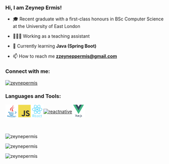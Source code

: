 ### Hi, I am Zeynep Ermis!

- 🎓 Recent graduate with a first-class honours in BSc Computer Science at the University of East London
  
- 🧑🏼‍💼 Working as a teaching assistant 

- 🌱 Currently learning **Java (Spring Boot)**

- 📫 How to reach me **zzeyneppermis@gmail.com**

<h3 align="left">Connect with me:</h3>
<p align="left">
<a href="https://linkedin.com/in/zeynepermis" target="blank"><img align="center" src="https://raw.githubusercontent.com/rahuldkjain/github-profile-readme-generator/master/src/images/icons/Social/linked-in-alt.svg" alt="zeynepermis" height="30" width="40" /></a>
</p>

<h3 align="left">Languages and Tools:</h3>
<div style="display: flex; align-items: center;">
  <a href="https://www.java.com" target="_blank" rel="noreferrer"><img src="https://raw.githubusercontent.com/devicons/devicon/master/icons/java/java-original.svg" alt="java" width="40" height="40"/></a>
  <a href="https://developer.mozilla.org/en-US/docs/Web/JavaScript" target="_blank" rel="noreferrer"><img src="https://raw.githubusercontent.com/devicons/devicon/master/icons/javascript/javascript-original.svg" alt="javascript" width="40" height="40"/></a>
  <a href="https://reactjs.org/" target="_blank" rel="noreferrer"><img src="https://raw.githubusercontent.com/devicons/devicon/master/icons/react/react-original-wordmark.svg" alt="react" width="40" height="40"/></a>
  <a href="https://reactnative.dev/" target="_blank" rel="noreferrer"><img src="https://reactnative.dev/img/header_logo.svg" alt="reactnative" width="40" height="40"/></a>
  <a href="https://vuejs.org/" target="_blank" rel="noreferrer"><img src="https://raw.githubusercontent.com/devicons/devicon/master/icons/vuejs/vuejs-original-wordmark.svg" alt="vuejs" width="40" height="40"/></a>
</div> </br></br>


<p align="left">
  <img src="https://github-readme-stats.vercel.app/api?username=zeynepermis&show_icons=true&locale=en" alt="zeynepermis" />
</p>

<p align="left">
  <img src="https://github-readme-streak-stats.herokuapp.com/?user=zeynepermis" alt="zeynepermis" />
</p>

<p align="left">
  <img src="https://komarev.com/ghpvc/?username=zeynepermis&label=Profile%20views&color=0e75b6&style=flat-square" alt="zeynepermis" />
</p>
